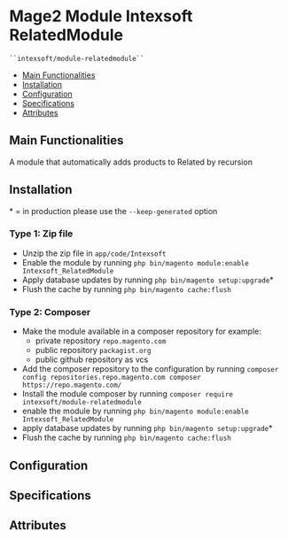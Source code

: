 # Mage2 Module Intexsoft RelatedModule

    ``intexsoft/module-relatedmodule``

 - [Main Functionalities](#markdown-header-main-functionalities)
 - [Installation](#markdown-header-installation)
 - [Configuration](#markdown-header-configuration)
 - [Specifications](#markdown-header-specifications)
 - [Attributes](#markdown-header-attributes)


## Main Functionalities
A module that automatically adds products to Related by recursion

## Installation
\* = in production please use the `--keep-generated` option

### Type 1: Zip file

 - Unzip the zip file in `app/code/Intexsoft`
 - Enable the module by running `php bin/magento module:enable Intexsoft_RelatedModule`
 - Apply database updates by running `php bin/magento setup:upgrade`\*
 - Flush the cache by running `php bin/magento cache:flush`

### Type 2: Composer

 - Make the module available in a composer repository for example:
    - private repository `repo.magento.com`
    - public repository `packagist.org`
    - public github repository as vcs
 - Add the composer repository to the configuration by running `composer config repositories.repo.magento.com composer https://repo.magento.com/`
 - Install the module composer by running `composer require intexsoft/module-relatedmodule`
 - enable the module by running `php bin/magento module:enable Intexsoft_RelatedModule`
 - apply database updates by running `php bin/magento setup:upgrade`\*
 - Flush the cache by running `php bin/magento cache:flush`


## Configuration




## Specifications




## Attributes



